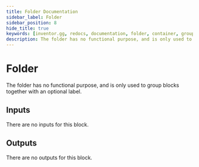 ```yaml
---
title: Folder Documentation
sidebar_label: Folder
sidebar_position: 8
hide_title: true
keywords: [inventor.gg, redocs, documentation, folder, container, group]
description: The folder has no functional purpose, and is only used to group blocks together with an optional label.
---
```

# Folder
The folder has no functional purpose, and is only used to group blocks together with an optional label.

## Inputs
There are no inputs for this block.

## Outputs
There are no outputs for this block.
